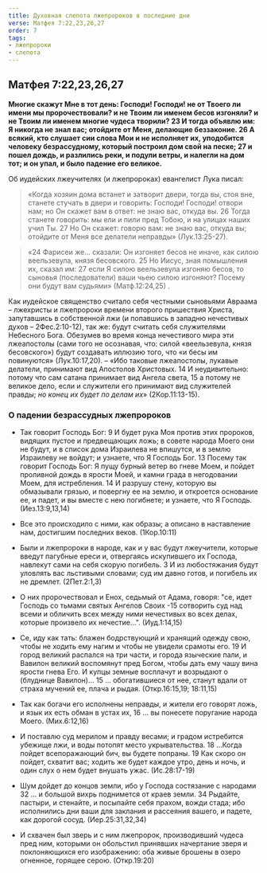 ```yaml
---
title: Духовная слепота лжепророков в последние дни
verse: Матфея 7:22,23,26,27
order: 7
tags: 
- лжепророки
- слепота
---
```


## Матфея 7:22,23,26,27

**Многие скажут Мне в тот день: Господи! Господи! не от Твоего ли имени мы пророчествовали? и не Твоим ли именем бесов изгоняли? и не Твоим ли именем многие чудеса творили? 23 И тогда объявлю им: Я никогда не знал вас; отойдите от Меня, делающие беззаконие.
26 А всякий, кто слушает сии слова Мои и не исполняет их, уподобится человеку безрассудному, который построил дом свой на песке; 27 и пошел дождь, и разлились реки, и подули ветры, и налегли на дом тот; и он упал, и было падение его великое.**

Об иудейских лжеучителях (и лжепророках) евангелист Лука писал: 
>«Когда хозяин дома встанет и затворит двери, тогда вы, стоя вне, станете стучать в двери и говорить: Господи! Господи! отвори нам; но Он скажет вам в ответ: не знаю вас, откуда вы. 26 Тогда станете говорить: мы ели и пили пред Тобою, и на улицах наших учил Ты. 27 Но Он скажет: говорю вам: не знаю вас, откуда вы; отойдите от Меня все делатели неправды» (Лук.13:25-27). 

>«24 Фарисеи же… сказали: Он изгоняет бесов не иначе, как силою веельзевула, князя бесовского. 25 Но Иисус, зная помышления их, сказал им: 27 если Я силою веельзевула изгоняю бесов, то сыновья (последователи) ваши чьею силою изгоняют? Посему они будут вам судьями» (Матф.12:24,25) . 

Как иудейское священство считало себя честными сыновьями Авраама – лжехристы и лжепророки времени второго пришествия Христа, запутавшись в собственной лжи (и попавшись в западню нечестивых духов – 2Фес.2:10-12), так же: будут считать себя служителями Небесного Бога. Обезумев во время конца нечестивого мира эти лжеапостолы (сами того не осознавая, что: силой «веельзевула, князя бесовского») будут создавать иллюзию того, что «и бесы им повинуются» (Лук.10:17,20). – «Ибо таковые лжеапостолы, лукавые делатели, принимают вид Апостолов Христовых. 14 И неудивительно: потому что сам сатана принимает вид Ангела света, 15 а потому не великое дело, если и служители его принимают вид служителей правды; *но конец их будет по делам их*» (2Кор.11:13-15).

### О падении безрассудных лжепророков

- Так говорит Господь Бог: 9 И будет рука Моя против этих пророков, видящих пустое и предвещающих ложь; в совете народа Моего они не будут, и в список дома Израилева не впишутся, и в землю Израилеву не войдут; и узнаете, что Я Господь Бог. 13 Посему так говорит Господь Бог: Я пущу бурный ветер во гневе Моем, и пойдет проливной дождь в ярости Моей, и камни града в негодовании Моем, для истребления. 14 И разрушу стену, которую вы обмазывали грязью, и повергну ее на землю, и откроется основание ее, и падет, и вы вместе с нею погибнете; и узнаете, что Я Господь. (Иез.13:9,13,14)

- Все это происходило с ними, как образы; а описано в наставление нам, достигшим последних веков. (1Кор.10:11)
- Были и лжепророки в народе, как и у вас будут лжеучители, которые введут пагубные ереси и, отвергаясь искупившего их Господа, навлекут сами на себя скорую погибель. 3 И из любостяжания будут уловлять вас льстивыми словами; суд им давно готов, и погибель их не дремлет. (2Пет.2:1,3)
- О них пророчествовал и Енох, седьмый от Адама, говоря: "се, идет Господь со тьмами святых Ангелов Своих -15 сотворить суд над всеми и обличить всех между ними нечестивых во всех делах, которые произвело их нечестие…". (Иуд.1:14,15)
- Се, иду как тать: блажен бодрствующий и хранящий одежду свою, чтобы не ходить ему нагим и чтобы не увидели срамоты его. 19 И город великий распался на три части, и города языческие пали, и Вавилон великий воспомянут пред Богом, чтобы дать ему чашу вина ярости гнева Его. И купцы земные восплачут и возрыдают о (блуднице Вавилон)… 15 … обогатившиеся от нее, станут вдали от страха мучений ее, плача и рыдая. (Откр.16:15,19; 18:11,15)
- Так как богачи его исполнены неправды, и жители его говорят ложь, и язык их есть обман в устах их, 16 … вы понесете поругание народа Моего. (Мих.6:12,16)
- И поставлю суд мерилом и правду весами; и градом истребится убежище лжи, и воды потопят место укрывательства. 18 …Когда пойдет всепоражающий бич, вы будете попраны. 19 Как скоро он пойдет, схватит вас; ходить же будет каждое утро, день и ночь, и один слух о нем будет внушать ужас. (Ис.28:17-19)
- Шум дойдет до концов земли, ибо у Господа состязание с народами 32 … и большой вихрь поднимется от краев земли. 34 Рыдайте, пастыри, и стенайте, и посыпайте себя прахом, вожди стада; ибо исполнились дни ваши для заклания и рассеяния вашего, и падете, как дорогой сосуд. (Иер.25:31,32,34)
- И схвачен был зверь и с ним лжепророк, производивший чудеса пред ним, которыми он обольстил принявших начертание зверя и поклоняющихся его изображению: оба живые брошены в озеро огненное, горящее серою. (Откр.19:20)